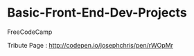 # Basic-Front-End-Dev-Projects
FreeCodeCamp 

Tribute Page : http://codepen.io/josephchris/pen/rWOpMr
